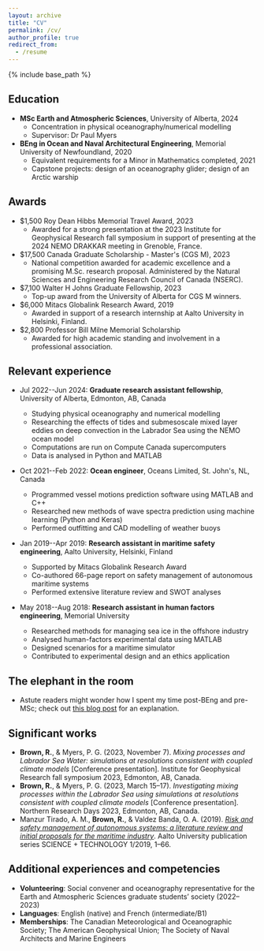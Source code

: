 ```yaml
---
layout: archive
title: "CV"
permalink: /cv/
author_profile: true
redirect_from:
  - /resume
---
```


{% include base_path %}

Education
------
* **MSc Earth and Atmospheric Sciences**, University of Alberta, 2024
  * Concentration in physical oceanography/numerical modelling
  * Supervisor: Dr Paul Myers
* **BEng in Ocean and Naval Architectural Engineering**, Memorial University of Newfoundland, 2020
  * Equivalent requirements for a Minor in Mathematics completed, 2021
  * Capstone projects: design of an oceanography glider; design of an Arctic warship

Awards
------
* $1,500 Roy Dean Hibbs Memorial Travel Award, 2023
  * Awarded for a strong presentation at the 2023 Institute for Geophysical Research fall symposium in support of presenting at the 2024 NEMO DRAKKAR meeting in Grenoble, France.
* $17,500 Canada Graduate Scholarship - Master's (CGS M), 2023
  * National competition awarded for academic excellence and a promising M.Sc. research proposal. Administered by the Natural Sciences and Engineering Research Council of Canada (NSERC).
* $7,100 Walter H Johns Graduate Fellowship, 2023
  * Top-up award from the University of Alberta for CGS M winners.
* $6,000 Mitacs Globalink Research Award, 2019
  * Awarded in support of a research internship at Aalto University in Helsinki, Finland.
* $2,800 Professor Bill Milne Memorial Scholarship
  * Awarded for high academic standing and involvement in a professional association.

Relevant experience
------
* Jul 2022--Jun 2024: **Graduate research assistant fellowship**, University of Alberta, Edmonton, AB, Canada
  * Studying physical oceanography and numerical modelling
  * Researching the effects of tides and submesoscale mixed layer eddies on deep convection in
the Labrador Sea using the NEMO ocean model
  * Computations are run on Compute Canada supercomputers
  * Data is analysed in Python and MATLAB

* Oct 2021--Feb 2022: **Ocean engineer**, Oceans Limited, St. John's, NL, Canada
  * Programmed vessel motions prediction software using MATLAB and C++
  * Researched new methods of wave spectra prediction using machine learning (Python and Keras)
  * Performed outfitting and CAD modelling of weather buoys

* Jan 2019--Apr 2019: **Research assistant in maritime safety engineering**, Aalto University, Helsinki, Finland
  * Supported by Mitacs Globalink Research Award
  * Co-authored 66-page report on safety management of autonomous maritime systems
  * Performed extensive literature review and SWOT analyses

* May 2018--Aug 2018: **Research assistant in human factors engineering**, Memorial University
  * Researched methods for managing sea ice in the offshore industry
  * Analysed human-factors experimental data using MATLAB
  * Designed scenarios for a maritime simulator
  * Contributed to experimental design and an ethics application

The elephant in the room
------
* Astute readers might wonder how I spent my time post-BEng and pre-MSc; check out [this blog post](/posts/2023/12/blog-post-1/) for an explanation.  

Significant works
------
* **Brown, R.**, & Myers, P. G. (2023, November 7). *Mixing processes and Labrador Sea Water: simulations at resolutions consistent with coupled climate models* [Conference presentation]. Institute for Geophysical Research fall symposium 2023, Edmonton, AB, Canada.
* **Brown, R.**, & Myers, P. G. (2023, March 15–17). *Investigating mixing processes within the Labrador Sea using simulations at resolutions consistent with coupled climate models* [Conference presentation]. Northern Research Days 2023, Edmonton, AB, Canada.
* Manzur Tirado, A. M., **Brown, R.**, & Valdez Banda, O. A. (2019). [*Risk and safety management of autonomous systems: a literature review and initial proposals for the maritime industry*](http://urn.fi/URN:ISBN:978-952-60-8499-2). Aalto University publication series SCIENCE + TECHNOLOGY 1/2019, 1–66.

Additional experiences and competencies
------
* **Volunteering**: Social convener and oceanography representative for the Earth and Atmospheric
Sciences graduate students’ society (2022–2023)
* **Languages**: English (native) and French (intermediate/B1)
* **Memberships**: The Canadian Meteorological and Oceanographic Society; The American Geophysical Union; The Society of Naval Architects and Marine Engineers
